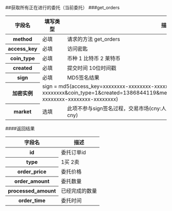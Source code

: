 ##获取所有正在进行的委托（当前委托） 
###get_orders
<table class="table table-bordered">
    <thead>
    <tr>
        <th>字段名</th>
        <th>填写类型</th>
        <th>描述</th>
    </tr>
    </thead>
    <tbody>
    <tr>
        <th>method</th>
        <td>必填</td>
        <td>请求的方法 get_orders</td>
    </tr>
    <tr>
        <th>access_key</th>
        <td>必填</td>
        <td>访问密匙</td>
    </tr>
    <tr>
        <th>coin_type</th>
        <td>必填</td>
        <td>币种 1 比特币 2 莱特币</td>
    </tr>
    <tr>
        <th>created</th>
        <td>必填</td>
        <td>提交时间 10位时间戳</td>
    </tr>
    <tr>
        <th>sign</th>
        <td>必填</td>
        <td>MD5签名结果</td>
    </tr>
    <tr>
        <th>加密实例</th>
        <td colspan="2">sign =
            md5(access_key=xxxxxxxx-xxxxxxxx-xxxxxxxx-xxxxxxxx&amp;coin_type=1&amp;created=1386844119&amp;method=get_orders&amp;secret_key=xxxxxxxx-xxxxxxxx-xxxxxxxx-xxxxxxxx)
        </td>
    </tr>
    <tr>
        <th>market</th>
        <td>选填</td>
        <td>此项不参与sign签名过程，交易市场(cny:人民币交易市场，usd:美元交易市场，默认是cny)</td>
    </tr>
    </tbody>
</table>
####返回结果
<table class="table table-bordered">
    <thead>
    <tr>
        <th>字段名</th>
        <th>描述</th>
    </tr>
    </thead>
    <tbody>
    <tr>
        <th>id</th>
        <td>委托订单id</td>
    </tr>
    <tr>
        <th>type</th>
        <td>1买 2卖</td>
    </tr>
    <tr>
        <th>order_price</th>
        <td>委托价格</td>
    </tr>
    <tr>
        <th>order_amount</th>
        <td>委托数量</td>
    </tr>
    <tr>
        <th>processed_amount</th>
        <td>已经完成的数量</td>
    </tr>
    <tr>
        <th>order_time</th>
        <td>委托时间</td>
    </tr>
    </tbody>
</table>

